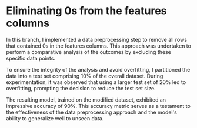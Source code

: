 # Eliminating 0s from the features columns
In this branch, I implemented a data preprocessing step to remove all rows that contained 0s in the features columns. This approach was undertaken to perform a comparative analysis of the outcomes by excluding these specific data points. 

To ensure the integrity of the analysis and avoid overfitting, I partitioned the data into a test set comprising 10% of the overall dataset. During experimentation, it was observed that using a larger test set of 20% led to overfitting, prompting the decision to reduce the test set size. 

The resulting model, trained on the modified dataset, exhibited an impressive accuracy of 90%. This accuracy metric serves as a testament to the effectiveness of the data preprocessing approach and the model's ability to generalize well to unseen data.
